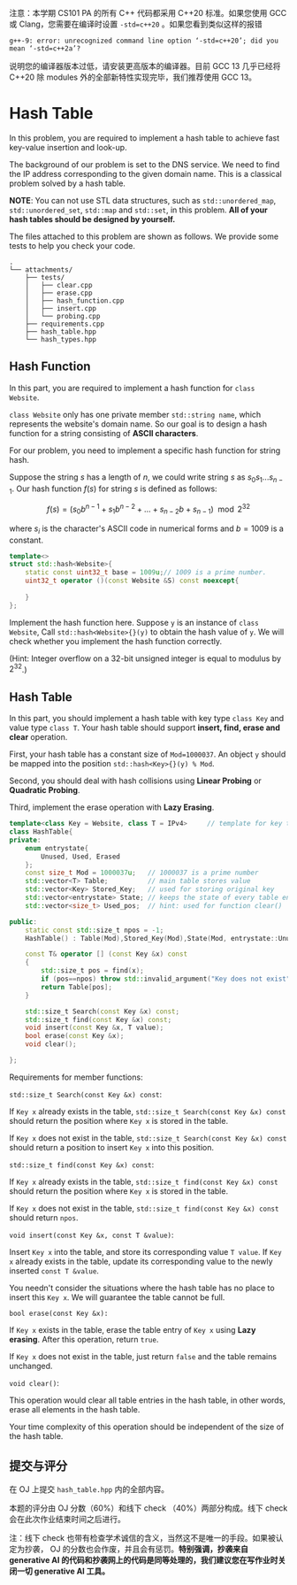 注意：本学期 CS101 PA 的所有 C++ 代码都采用 C++20 标准。如果您使用 GCC 或 Clang，您需要在编译时设置 `-std=c++20` 。如果您看到类似这样的报错

```
g++-9: error: unrecognized command line option ‘-std=c++20’; did you mean ‘-std=c++2a’?
```

说明您的编译器版本过低，请安装更高版本的编译器。目前 GCC 13 几乎已经将 C++20 除 modules 外的全部新特性实现完毕，我们推荐使用 GCC 13。

# Hash Table

In this problem, you are required to implement a hash table to achieve fast key-value insertion and look-up.

The background of our problem is set to the DNS service. We need to find the IP address corresponding to the given domain name. This is a classical problem solved by a hash table.

**NOTE**: You can not use STL data structures, such as `std::unordered_map`, `std::unordered_set`, `std::map` and `std::set`, in this problem. **All of your hash tables should be designed by yourself.**

The files attached to this problem are shown as follows. We provide some tests to help you check your code.

```
.
└── attachments/
    ├── tests/
    │   ├── clear.cpp
    │   ├── erase.cpp
    │   ├── hash_function.cpp
    │   ├── insert.cpp
    │   └── probing.cpp
    ├── requirements.cpp
    ├── hash_table.hpp
    └── hash_types.hpp
```

## Hash Function

In this part, you are required to implement a hash function for `class Website`.

`class Website` only has one private member `std::string name`, which represents the website's domain name. So our goal is to design a hash function for a string consisting of **ASCII characters**.

For our problem, you need to implement a specific hash function for string hash.

Suppose the string $s$ has a length of $n$, we could write string $s$ as $s_0s_1...s_{n-1}$. Our hash function $f(s)$ for string $s$ is defined as follows:

$$
f(s) = (s_0b^{n-1} + s_1b^{n-2}+\dots+s_{n-2}b + s_{n-1}) \mod 2^{32}
$$

where $s_i$ is the character's ASCII code in numerical forms and $b=1009$ is a constant.

```cpp
template<>
struct std::hash<Website>{
    static const uint32_t base = 1009u;// 1009 is a prime number.
    uint32_t operator ()(const Website &S) const noexcept{
		
    }
};
```

Implement the hash function here. Suppose `y` is an instance of `class Website`, Call `std::hash<Website>{}(y)` to obtain the hash value of `y`. We will check whether you implement the hash function correctly.

(Hint: Integer overflow on a 32-bit unsigned integer is equal to modulus by $2^{32}$.)

## Hash Table

In this part, you should implement a hash table with key type `class Key` and value type `class T`. Your hash table should support **insert, find, erase and clear** operation.

First, your hash table has a constant size of `Mod=1000037`. An object `y` should be mapped into the position `std::hash<Key>{}(y) % Mod`.

Second, you should deal with hash collisions using **Linear Probing** or **Quadratic Probing**.

Third, implement the erase operation with **Lazy Erasing**.

```cpp
template<class Key = Website, class T = IPv4>     // template for key type class Key and value type class T
class HashTable{
private:
    enum entrystate{
        Unused, Used, Erased
    };
    const size_t Mod = 1000037u;   // 1000037 is a prime number
    std::vector<T> Table;          // main table stores value
    std::vector<Key> Stored_Key;   // used for storing original key
    std::vector<entrystate> State; // keeps the state of every table entry : {Unused, Used or Erased};
    std::vector<size_t> Used_pos;  // hint: used for function clear()

public:
    static const std::size_t npos = -1;
    HashTable() : Table(Mod),Stored_Key(Mod),State(Mod, entrystate::Unused) {}

    const T& operator [] (const Key &x) const 
    {
        std::size_t pos = find(x);
        if (pos==npos) throw std::invalid_argument("Key does not exist");
        return Table[pos];
    }

    std::size_t Search(const Key &x) const;
    std::size_t find(const Key &x) const;
    void insert(const Key &x, T value);
    bool erase(const Key &x);
    void clear();

};
```

Requirements for member functions:

`std::size_t Search(const Key &x) const`:

If `Key x` already exists in the table,  `std::size_t Search(const Key &x) const` should return the position where `Key x` is stored in the table.

If `Key x` does not exist in the table, `std::size_t Search(const Key &x) const` should return a position to insert `Key x` into this position.

`std::size_t find(const Key &x) const`:

If `Key x` already exists in the table,  `std::size_t find(const Key &x) const` should return the position where `Key x` is stored in the table.

If `Key x` does not exist in the table, `std::size_t find(const Key &x) const` should return `npos`.

`void insert(const Key &x, const T &value)`:

Insert `Key x` into the table, and store its corresponding value `T value`.
If `Key x` already exists in the table, update its corresponding value to the newly inserted `const T &value`.

You needn't consider the situations where the hash table has no place to insert this `Key x`. We will guarantee the table cannot be full.

`bool erase(const Key &x):`

If `Key x` exists in the table, erase the table entry of `Key x` using **Lazy erasing**. After this operation, return `true`.

If `Key x` does not exist in the table, just return `false` and the table remains unchanged.

`void clear()`:

This operation would clear all table entries in the hash table, in other words, erase all elements in the hash table.

Your time complexity of this operation should be independent of the size of the hash table.

## 提交与评分

在 OJ 上提交 `hash_table.hpp` 内的全部内容。

本题的评分由 OJ 分数（60%）和线下 check （40%）两部分构成。线下 check 会在此次作业结束时间之后进行。

注：线下 check 也带有检查学术诚信的含义，当然这不是唯一的手段。如果被认定为抄袭， OJ 的分数也会作废，并且会有惩罚。**特别强调，抄袭来自 generative AI 的代码和抄袭网上的代码是同等处理的，我们建议您在写作业时关闭一切 generative AI 工具。**
